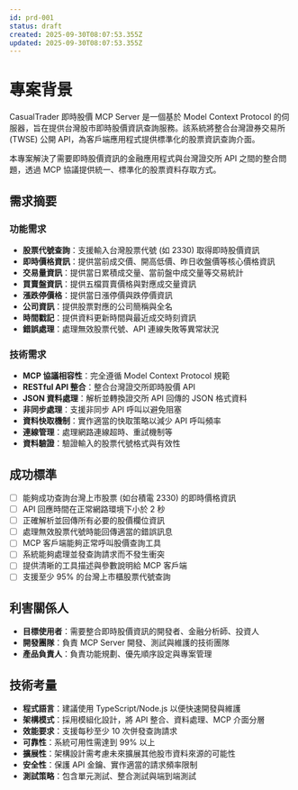```yaml
---
id: prd-001
status: draft
created: 2025-09-30T08:07:53.355Z
updated: 2025-09-30T08:07:53.355Z
---
```


# 專案背景

CasualTrader 即時股價 MCP Server 是一個基於 Model Context Protocol 的伺服器，旨在提供台灣股市即時股價資訊查詢服務。該系統將整合台灣證券交易所 (TWSE) 公開 API，為客戶端應用程式提供標準化的股票資訊查詢介面。

本專案解決了需要即時股價資訊的金融應用程式與台灣證交所 API 之間的整合問題，透過 MCP 協議提供統一、標準化的股票資料存取方式。

## 需求摘要

### 功能需求

- **股票代號查詢**：支援輸入台灣股票代號 (如 2330) 取得即時股價資訊
- **即時價格資訊**：提供當前成交價、開高低價、昨日收盤價等核心價格資訊
- **交易量資訊**：提供當日累積成交量、當前盤中成交量等交易統計
- **買賣盤資訊**：提供五檔買賣價格與對應成交量資訊
- **漲跌停價格**：提供當日漲停價與跌停價資訊
- **公司資訊**：提供股票對應的公司簡稱與全名
- **時間戳記**：提供資料更新時間與最近成交時刻資訊
- **錯誤處理**：處理無效股票代號、API 連線失敗等異常狀況

### 技術需求

- **MCP 協議相容性**：完全遵循 Model Context Protocol 規範
- **RESTful API 整合**：整合台灣證交所即時股價 API
- **JSON 資料處理**：解析並轉換證交所 API 回傳的 JSON 格式資料
- **非同步處理**：支援非同步 API 呼叫以避免阻塞
- **資料快取機制**：實作適當的快取策略以減少 API 呼叫頻率
- **連線管理**：處理網路連線超時、重試機制等
- **資料驗證**：驗證輸入的股票代號格式與有效性

## 成功標準

- [ ] 能夠成功查詢台灣上市股票 (如台積電 2330) 的即時價格資訊
- [ ] API 回應時間在正常網路環境下小於 2 秒
- [ ] 正確解析並回傳所有必要的股價欄位資訊
- [ ] 處理無效股票代號時能回傳適當的錯誤訊息
- [ ] MCP 客戶端能夠正常呼叫股價查詢工具
- [ ] 系統能夠處理並發查詢請求而不發生衝突
- [ ] 提供清晰的工具描述與參數說明給 MCP 客戶端
- [ ] 支援至少 95% 的台灣上市櫃股票代號查詢

## 利害關係人

- **目標使用者**：需要整合即時股價資訊的開發者、金融分析師、投資人
- **開發團隊**：負責 MCP Server 開發、測試與維護的技術團隊  
- **產品負責人**：負責功能規劃、優先順序設定與專案管理

## 技術考量

- **程式語言**：建議使用 TypeScript/Node.js 以便快速開發與維護
- **架構模式**：採用模組化設計，將 API 整合、資料處理、MCP 介面分層
- **效能要求**：支援每秒至少 10 次併發查詢請求
- **可靠性**：系統可用性需達到 99% 以上
- **擴展性**：架構設計需考慮未來擴展其他股市資料來源的可能性
- **安全性**：保護 API 金鑰、實作適當的請求頻率限制
- **測試策略**：包含單元測試、整合測試與端到端測試
